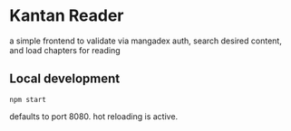 # Kantan Reader
a simple frontend to validate via mangadex auth, search desired content, and load chapters for reading

## Local development
```
npm start
```
defaults to port 8080. hot reloading is active.